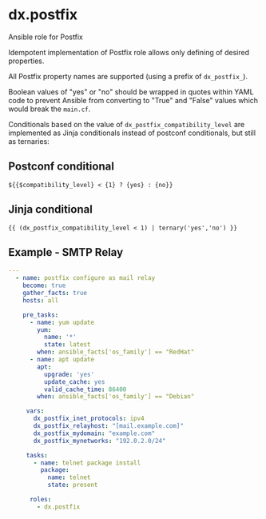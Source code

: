 # dx.postfix

Ansible role for Postfix

Idempotent implementation of Postfix role allows only defining of desired properties.

All Postfix property names are supported (using a prefix of `dx_postfix_`).

Boolean values of "yes" or "no" should be wrapped in quotes within YAML code to prevent Ansible from converting to "True" and "False" values which would break the `main.cf`.

Conditionals based on the value of `dx_postfix_compatibility_level` are implemented as Jinja conditionals instead of postconf conditionals, but still as ternaries:

## Postconf conditional

```text
${{$compatibility_level} < {1} ? {yes} : {no}}
```

## Jinja conditional

```jinja
{{ (dx_postfix_compatibility_level < 1) | ternary('yes','no') }}
```

## Example - SMTP Relay

```yaml
---
  - name: postfix configure as mail relay
    become: true
    gather_facts: true
    hosts: all

    pre_tasks:
      - name: yum update
        yum:
          name: '*'
          state: latest
        when: ansible_facts['os_family'] == "RedHat"
      - name: apt update
        apt:
          upgrade: 'yes'
          update_cache: yes
          valid_cache_time: 86400
        when: ansible_facts['os_family'] == "Debian"

     vars:
       dx_postfix_inet_protocols: ipv4
       dx_postfix_relayhost: "[mail.example.com]"
       dx_postfix_mydomain: "example.com"
       dx_postfix_mynetworks: "192.0.2.0/24"

     tasks:
       - name: telnet package install
         package:
           name: telnet
           state: present

      roles:
        - dx.postfix
